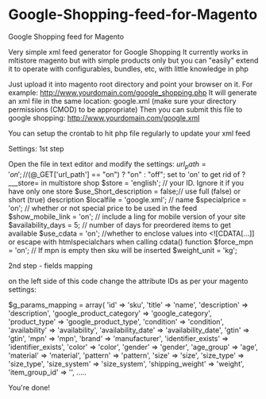 # Google-Shopping-feed-for-Magento
Google Shopping feed for Magento

Very simple xml feed generator for Google Shopping
It currently works in mltistore magento but with simple products only but you can "easily" extend it to operate with configurables, bundles, etc, with little knowledge in php

Just upload it into magento root directory and point your browser on it. For example:
http://www.yourdomain.com/google_shopping.php
It will generate an xml file in the same location: google.xml (make sure your directory permissions (CMOD) to be appropriate)
Then you can submit this file to google shopping: http://www.yourdomain.com/google.xml

You can setup the crontab to hit php file regularly to update your xml feed

Settings:
1st step

Open the file in text editor and modify the settings:
$url_path = 'on'; //(@$_GET['url_path'] == "on") ? "on" : "off"; set to 'on' to get rid of ?___store= in multistore shop
$store = 'english'; // your ID. Ignore it if you have only one store
$use_Short_description = false;// use full (false) or short (true) description
$localfile = 'google.xml'; // name 
$specialprice = 'on'; // whether or not special price to be used in the feed
$show_mobile_link = 'on'; // include a ling for mobile version of your site
$availability_days = 5; // number of days for preordered items to get available
$use_cdata = 'on'; //whether to enclose values into <![CDATA[...]] or escape with htmlspecialchars when calling cdata() function
$force_mpn = 'on'; // If mpn is empty then sku will be inserted
$weight_unit = 'kg';

2nd step - fields mapping

on the left side of this code change the attribute IDs as per your magento settings:

$g_params_mapping = array(
'id' 						=> 'sku',
'title' 					=> 'name',
'description' 				=> 'description',
'google_product_category' 	=> 'google_category',
'product_type' 				=> 'google_product_type',
'condition'					=> 'condition',
'availability'				=> 'availability',
'availability_date'			=> 'availability_date',
'gtin'						=> 'gtin',
'mpn'						=> 'mpn',
'brand'						=> 'manufacturer',
'identifier_exists'			=> 'identifier_exists',
'color'						=> 'color',
'gender'					=> 'gender',
'age_group'					=> 'age',
'material'					=> 'material',
'pattern'					=> 'pattern',
'size'						=> 'size',
'size_type'					=> 'size_type',
'size_system'				=> 'size_system',
'shipping_weight'			=> 'weight',
'item_group_id'				=> '',
.....

You're done!



